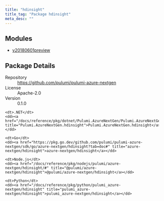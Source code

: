 ```yaml
---
title: "hdinsight"
title_tag: "Package hdinsight"
meta_desc: ""
---
```


<!-- WARNING: this file was generated by Pulumi Docs Generator. -->
<!-- Do not edit by hand unless you're certain you know what you are doing! -->



<h2 id="modules">Modules</h2>
<ul class="api">
    <li><a href="v20180601preview/" title="v20180601preview"><span class="symbol module"></span>v20180601preview</a></li>
</ul>

<h2 id="package-details">Package Details</h2>
<dl class="package-details">
	<dt>Repository</dt>
	<dd><a href="https://github.com/pulumi/pulumi-azure-nextgen">https://github.com/pulumi/pulumi-azure-nextgen</a></dd>
	<dt>License</dt>
	<dd>Apache-2.0</dd>
	<dt>Version</dt>
	<dd>0.1.0</dd>
</dl>



<dl class="tabular">

    <dt>.NET</dt>
    <dd><a href="/docs/reference/pkg/dotnet/Pulumi.AzureNextGen/Pulumi.AzureNextGen.hdinsight.html" title="Pulumi.AzureNextGen.hdinsight">Pulumi.AzureNextGen.hdinsight</a></dd>

    <dt>Go</dt>
    <dd><a href="https://pkg.go.dev/github.com/pulumi/pulumi-azure-nextgen/sdk/go/azure-nextgen/hdinsight?tab=doc#" title="azure-nextgen/hdinsight">azure-nextgen/hdinsight</a></dd>

    <dt>Node.js</dt>
    <dd><a href="/docs/reference/pkg/nodejs/pulumi/azure-nextgen/hdinsight/#" title="@pulumi/azure-nextgen/hdinsight">@pulumi/azure-nextgen/hdinsight</a></dd>

    <dt>Python</dt>
    <dd><a href="/docs/reference/pkg/python/pulumi_azure-nextgen/hdinsight" title="pulumi_azure-nextgen/hdinsight">pulumi_azure-nextgen/hdinsight</a></dd>

</dl>

